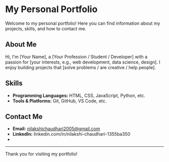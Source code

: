 # My Personal Portfolio

Welcome to my personal portfolio! Here you can find information about my projects, skills, and how to contact me.

## About Me
Hi, I'm [Your Name], a [Your Profession / Student / Developer] with a passion for [your interests, e.g., web development, data science, design]. I enjoy building projects that [solve problems / are creative / help people].

## Skills
- **Programming Languages:** HTML, CSS, JavaScript, Python, etc.
- **Tools & Platforms:** Git, GitHub, VS Code, etc.


## Contact Me
- **Email:** nilakshichaudhari2005@gmail.com
- **LinkedIn:** linkedin.com/in/nilakshi-chaudhari-1355ba350
- 
---

Thank you for visiting my portfolio!
